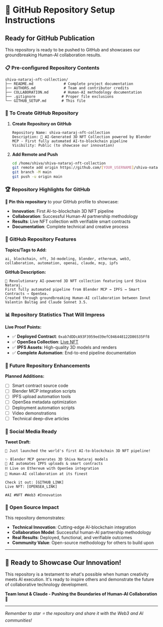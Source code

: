# 🚀 GitHub Repository Setup Instructions

## Ready for GitHub Publication

This repository is ready to be pushed to GitHub and showcases our groundbreaking Human-AI collaboration results.

### 📋 Pre-configured Repository Contents

```
shiva-nataraj-nft-collection/
├── README.md              # Complete project documentation
├── AUTHORS.md             # Team and contributor credits  
├── COLLABORATION.md       # Human-AI methodology documentation
├── .gitignore            # Proper file exclusions
└── GITHUB_SETUP.md       # This file
```

### 🔗 To Create GitHub Repository

1. **Create Repository on GitHub**
   ```
   Repository Name: shiva-nataraj-nft-collection
   Description: 🔱 AI-Generated 3D NFT Collection powered by Blender MCP - First fully automated AI-to-blockchain pipeline
   Visibility: Public (to showcase our innovation)
   ```

2. **Add Remote and Push**
   ```bash
   cd /home/shiva/shiva-nataraj-nft-collection
   git remote add origin https://github.com/[YOUR_USERNAME]/shiva-nataraj-nft-collection.git
   git branch -M main
   git push -u origin main
   ```

### 🏆 Repository Highlights for GitHub

**📌 Pin this repository** to your GitHub profile to showcase:
- **Innovation**: First AI-to-blockchain 3D NFT pipeline
- **Collaboration**: Successful Human-AI partnership methodology
- **Results**: Live NFT collection with verifiable smart contracts
- **Documentation**: Complete technical and creative process

### 🎯 GitHub Repository Features

**Topics/Tags to Add:**
```
ai, blockchain, nft, 3d-modeling, blender, ethereum, web3, 
collaboration, automation, openai, claude, mcp, ipfs
```

**GitHub Description:**
```
🔱 Revolutionary AI-powered 3D NFT collection featuring Lord Shiva Nataraj. 
First fully automated pipeline from Blender MCP → IPFS → Smart Contracts → OpenSea. 
Created through groundbreaking Human-AI collaboration between Ionut Valentin Baltag and Claude Sonnet 3.5.
```

### 📊 Repository Statistics That Will Impress

**Live Proof Points:**
- ✅ **Deployed Contract**: `0xab7dDDcA93F3959ed39efC046448122D86535Ff8`
- ✅ **OpenSea Collection**: [Live NFT](https://testnets.opensea.io/assets/sepolia/0xab7dDDcA93F3959ed39efC046448122D86535Ff8/1)
- ✅ **IPFS Assets**: High-quality 3D models and renders
- ✅ **Complete Automation**: End-to-end pipeline documentation

### 🔮 Future Repository Enhancements

**Planned Additions:**
- [ ] Smart contract source code
- [ ] Blender MCP integration scripts  
- [ ] IPFS upload automation tools
- [ ] OpenSea metadata optimization
- [ ] Deployment automation scripts
- [ ] Video demonstrations
- [ ] Technical deep-dive articles

### 🌟 Social Media Ready

**Tweet Draft:**
```
🔱 Just launched the world's first AI-to-blockchain 3D NFT pipeline!

✨ Blender MCP generates 3D Shiva Nataraj models
🤖 AI automates IPFS uploads & smart contracts  
⛓️ Live on Ethereum with OpenSea integration
🤝 Human-AI collaboration at its finest

Check it out: [GITHUB_LINK]
Live NFT: [OPENSEA_LINK]

#AI #NFT #Web3 #Innovation
```

### 🏅 Open Source Impact

This repository demonstrates:
- **Technical Innovation**: Cutting-edge AI-blockchain integration
- **Collaboration Model**: Successful human-AI partnership methodology  
- **Real Results**: Deployed, functional, and verifiable outcomes
- **Community Value**: Open-source methodology for others to build upon

---

## 🎉 Ready to Showcase Our Innovation!

This repository is a testament to what's possible when human creativity meets AI execution. It's ready to inspire others and demonstrate the future of collaborative technology development.

**Team Ionut & Claude - Pushing the Boundaries of Human-AI Collaboration** 🚀

---

*Remember to star ⭐ the repository and share it with the Web3 and AI communities!*
